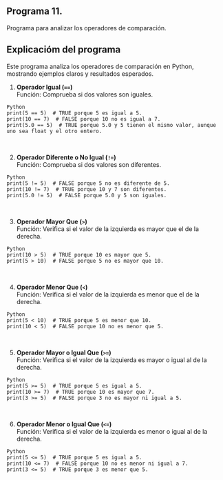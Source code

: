 ## Programa 11.
Programa para analizar los operadores de comparación.

## Explicacióm del programa
Este programa analiza los operadores de comparación en Python, mostrando ejemplos claros y resultados esperados.

1. __Operador Igual (`==`)__ <br/>
Función: Comprueba si dos valores son iguales.
```
Python
print(5 == 5)  # TRUE porque 5 es igual a 5.
print(10 == 7)  # FALSE porque 10 no es igual a 7.
print(5.0 == 5)  # TRUE porque 5.0 y 5 tienen el mismo valor, aunque uno sea float y el otro entero.
```

<br/>

2. __Operador Diferente o No Igual (`!=`)__ <br/>
Función: Comprueba si dos valores son diferentes.
```
Python
print(5 != 5)  # FALSE porque 5 no es diferente de 5.
print(10 != 7)  # TRUE porque 10 y 7 son diferentes.
print(5.0 != 5)  # FALSE porque 5.0 y 5 son iguales.
```

<br/>

3. __Operador Mayor Que (`>`)__ <br/>
Función: Verifica si el valor de la izquierda es mayor que el de la derecha.
```
Python
print(10 > 5)  # TRUE porque 10 es mayor que 5.
print(5 > 10)  # FALSE porque 5 no es mayor que 10.
```

<br/>

4. __Operador Menor Que (`<`)__ <br/>
Función: Verifica si el valor de la izquierda es menor que el de la derecha.
```
Python
print(5 < 10)  # TRUE porque 5 es menor que 10.
print(10 < 5)  # FALSE porque 10 no es menor que 5.
```
<br/>

5. __Operador Mayor o Igual Que (`>=`)__ <br/>
Función: Verifica si el valor de la izquierda es mayor o igual al de la derecha.
```
Python
print(5 >= 5)  # TRUE porque 5 es igual a 5.
print(10 >= 7)  # TRUE porque 10 es mayor que 7.
print(3 >= 5)  # FALSE porque 3 no es mayor ni igual a 5.
```

<br/>

6. __Operador Menor o Igual Que (`<=`)__ <br/>
Función: Verifica si el valor de la izquierda es menor o igual al de la derecha.
```
Python
print(5 <= 5)  # TRUE porque 5 es igual a 5.
print(10 <= 7)  # FALSE porque 10 no es menor ni igual a 7.
print(3 <= 5)  # TRUE porque 3 es menor que 5.
```
